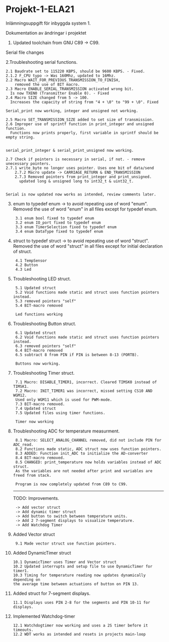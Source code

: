 # Projekt-1-ELA21
Inlämningsuppgift för inbyggda system 1.

Dokumentation av ändringar i projektet

1. Updated toolchain from GNU C89 -> C99.

Serial file changes 

2.Troubleshooting serial functions. 
	
	2.1 Baudrate set to 115220 KBPS, should be 9600 KBPS. - Fixed.
	2.1.2 F_CPU typo -> Was 160Mhz, updated to 16Mhz.
	2.2 Macro WAIT_FOR_PREVIOUS_TRANSMISSION_TO_FINISH, 
      	removed the use of BIT macro.
	2.3 Macro ENABLE_SERIAL_TRANSMISSION activated wrong bit. 
      Is now TXEN0 (Transmitter Enable 0). - Fixed
	2.4 Macro SIZE changed from 5 -> 100. 
      Increases the capacity of string from "4 + \0" to "99 + \0". Fixed
      
	Serial_print now working, integer and unsigned not working.
      
	2.5 Macro SET_TRANSMISSION_SIZE added to set size of transmission.
	2.6 Improper use of sprintf function in print_integer and unsigned function.
      Functions now prints properly, first variable in sprintf should be empty string.
  
	
 	serial_print_integer & serial_print_unsigned now working.
	
	2.7 Check if pointers is necessary in serial, if not. - remove unecessary pointers.
  	2.7.1 write_byte no longer uses pointer. Uses one bit of data/send
    	2.7.2 Macro update -> CARRIAGE_RETURN & END_TRANSMISSION
    	2.7.3 Removed pointers from print_integer and print_unsigned. 
          updated long & unsigned long to int32_t & uint32_t.
    
		
	Serial is now updated now works as intended, review comments later.
    
  
3. enum to typedef enum -> to avoid repeating use of word "enum". 
	 Removed the use of word "enum" in all files except for typedef enum.

		3.1 enum bool fixed to typedef enum
		3.2 enum IO_port fixed to typedef enum
		3.3 enum TimerSelection fixed to typedef enum
		3.4 enum DataType fixed to typedef enum

4. struct to typedef struct -> to avoid repeating use of word "struct". 
	 Removed the use of word "struct" in all files except for initial declaration of struct.
	 
		4.1 TempSensor
		4.2 Button
		4.3 Led
	
5. Troubleshooting LED struct.

		5.1 Updated struct
		5.2 Void functions made static and struct uses function pointers instead.
		5.3 removed pointers "self"
		5.4 BIT-macro removed
	
		Led functions working
		
6. Troubleshooting Button struct.

		6.1 Updated struct
		6.2 Void functions made static and struct uses function pointers instead.
		6.3 removed pointers "self"
		6.4 BIT-macro removed
		6.5 subtract 8 from PIN if PIN is between 8-13 (PORTB).

		Buttons now working.

7. Troubleshooting Timer struct.

		7.1 Macro: DISABLE_TIMER1, incorrect. Cleared TIMSK0 instead of TIMSK1.
		7.2 Macro: INIT_TIMER1 was incorrect, missed setting CS10 AND WGM12.
		Used only WGM11 which is used for PWM-mode.
		7.3 BIT-macro removed.
		7.4 Updated struct
		7.5 Updated files using timer functions.

		Timer now working
		
8. Troubleshooting ADC for temperature measurment.

		8.1 Macro: SELECT_ANALOG_CHANNEL removed, did not include PIN for ADC_read.
		8.2 Functions made static, ADC struct now uses function pointers.
		8.3 ADDED: Function init_ADC to initialize the AD-converter
		8.4 BIT-macro removed.
		8.5 CHANGED: print_temperature now holds variables instead of ADC struct.
		As the variables are not needed after print and variables are freed from stack.

		Program is now completely updated from C89 to C99.
	**********************************************************************************	
	TODO: Improvements.

		-> Add vector struct
		-> Add dynamic timer struct
		-> Add button to switch between temperature units.
		-> Add 2 7-segment displays to visualize temperature.
		-> Add Watchdog Timer
	
9. Added Vector struct

		9.1 Made vector struct use function pointers.

10. Added DynamicTimer struct

		10.1 DynamicTimer uses Timer and Vector struct
		10.2 Updated interrupts and setup file to use DynamicTimer for timer1.
		10.3 Timing for temperature reading now updates dynamically depending on
		the average time between actuations of button on PIN 13.
	
11. Added struct for 7-segment displays.

		11.1 Displays uses PIN 2-8 for the segments and PIN 10-11 for displays.

12. Implemented Watchdog-timer

		12.1 Watchdogtimer now working and uses a 2S timer before it timeouts.
		12.2 WDT works as intended and resets in projects main-loop
		
